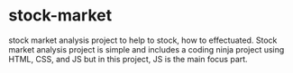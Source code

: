 # stock-market
stock market analysis project to help to stock, how to effectuated.
Stock market analysis project is simple and includes a coding ninja project using HTML, CSS, and JS
but in this project, JS is the main focus part.
